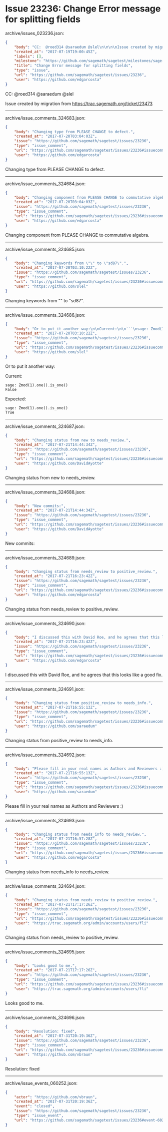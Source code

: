 # Issue 23236: Change Error message for splitting fields

archive/issues_023236.json:
```json
{
    "body": "CC:  @roed314 @saraedum @slel\n\n\n\nIssue created by migration from https://trac.sagemath.org/ticket/23473\n\n",
    "created_at": "2017-07-19T19:00:45Z",
    "labels": [],
    "milestone": "https://github.com/sagemath/sagetest/milestones/sage-8.1",
    "title": "Change Error message for splitting fields",
    "type": "issue",
    "url": "https://github.com/sagemath/sagetest/issues/23236",
    "user": "https://github.com/edgarcosta"
}
```
CC:  @roed314 @saraedum @slel



Issue created by migration from https://trac.sagemath.org/ticket/23473





---

archive/issue_comments_324683.json:
```json
{
    "body": "Changing type from PLEASE CHANGE to defect.",
    "created_at": "2017-07-20T03:04:03Z",
    "issue": "https://github.com/sagemath/sagetest/issues/23236",
    "type": "issue_comment",
    "url": "https://github.com/sagemath/sagetest/issues/23236#issuecomment-324683",
    "user": "https://github.com/edgarcosta"
}
```

Changing type from PLEASE CHANGE to defect.



---

archive/issue_comments_324684.json:
```json
{
    "body": "Changing component from PLEASE CHANGE to commutative algebra.",
    "created_at": "2017-07-20T03:04:03Z",
    "issue": "https://github.com/sagemath/sagetest/issues/23236",
    "type": "issue_comment",
    "url": "https://github.com/sagemath/sagetest/issues/23236#issuecomment-324684",
    "user": "https://github.com/edgarcosta"
}
```

Changing component from PLEASE CHANGE to commutative algebra.



---

archive/issue_comments_324685.json:
```json
{
    "body": "Changing keywords from \"\" to \"sd87\".",
    "created_at": "2017-07-20T03:10:22Z",
    "issue": "https://github.com/sagemath/sagetest/issues/23236",
    "type": "issue_comment",
    "url": "https://github.com/sagemath/sagetest/issues/23236#issuecomment-324685",
    "user": "https://github.com/slel"
}
```

Changing keywords from "" to "sd87".



---

archive/issue_comments_324686.json:
```json
{
    "body": "Or to put it another way:\n\nCurrent:\n\n```\nsage: Zmod(1).one().is_one()\nFalse\n```\nExpected:\n\n```\nsage: Zmod(1).one().is_one()\nTrue\n```",
    "created_at": "2017-07-20T03:10:22Z",
    "issue": "https://github.com/sagemath/sagetest/issues/23236",
    "type": "issue_comment",
    "url": "https://github.com/sagemath/sagetest/issues/23236#issuecomment-324686",
    "user": "https://github.com/slel"
}
```

Or to put it another way:

Current:

```
sage: Zmod(1).one().is_one()
False
```
Expected:

```
sage: Zmod(1).one().is_one()
True
```



---

archive/issue_comments_324687.json:
```json
{
    "body": "Changing status from new to needs_review.",
    "created_at": "2017-07-21T14:44:34Z",
    "issue": "https://github.com/sagemath/sagetest/issues/23236",
    "type": "issue_comment",
    "url": "https://github.com/sagemath/sagetest/issues/23236#issuecomment-324687",
    "user": "https://github.com/DavidAyotte"
}
```

Changing status from new to needs_review.



---

archive/issue_comments_324688.json:
```json
{
    "body": "New commits:",
    "created_at": "2017-07-21T14:44:34Z",
    "issue": "https://github.com/sagemath/sagetest/issues/23236",
    "type": "issue_comment",
    "url": "https://github.com/sagemath/sagetest/issues/23236#issuecomment-324688",
    "user": "https://github.com/DavidAyotte"
}
```

New commits:



---

archive/issue_comments_324689.json:
```json
{
    "body": "Changing status from needs_review to positive_review.",
    "created_at": "2017-07-21T16:23:42Z",
    "issue": "https://github.com/sagemath/sagetest/issues/23236",
    "type": "issue_comment",
    "url": "https://github.com/sagemath/sagetest/issues/23236#issuecomment-324689",
    "user": "https://github.com/edgarcosta"
}
```

Changing status from needs_review to positive_review.



---

archive/issue_comments_324690.json:
```json
{
    "body": "I discussed this with David Roe, and he agrees that this looks like a good fix.",
    "created_at": "2017-07-21T16:23:42Z",
    "issue": "https://github.com/sagemath/sagetest/issues/23236",
    "type": "issue_comment",
    "url": "https://github.com/sagemath/sagetest/issues/23236#issuecomment-324690",
    "user": "https://github.com/edgarcosta"
}
```

I discussed this with David Roe, and he agrees that this looks like a good fix.



---

archive/issue_comments_324691.json:
```json
{
    "body": "Changing status from positive_review to needs_info.",
    "created_at": "2017-07-21T16:55:13Z",
    "issue": "https://github.com/sagemath/sagetest/issues/23236",
    "type": "issue_comment",
    "url": "https://github.com/sagemath/sagetest/issues/23236#issuecomment-324691",
    "user": "https://github.com/saraedum"
}
```

Changing status from positive_review to needs_info.



---

archive/issue_comments_324692.json:
```json
{
    "body": "Please fill in your real names as Authors and Reviewers :)",
    "created_at": "2017-07-21T16:55:13Z",
    "issue": "https://github.com/sagemath/sagetest/issues/23236",
    "type": "issue_comment",
    "url": "https://github.com/sagemath/sagetest/issues/23236#issuecomment-324692",
    "user": "https://github.com/saraedum"
}
```

Please fill in your real names as Authors and Reviewers :)



---

archive/issue_comments_324693.json:
```json
{
    "body": "Changing status from needs_info to needs_review.",
    "created_at": "2017-07-21T16:57:28Z",
    "issue": "https://github.com/sagemath/sagetest/issues/23236",
    "type": "issue_comment",
    "url": "https://github.com/sagemath/sagetest/issues/23236#issuecomment-324693",
    "user": "https://github.com/edgarcosta"
}
```

Changing status from needs_info to needs_review.



---

archive/issue_comments_324694.json:
```json
{
    "body": "Changing status from needs_review to positive_review.",
    "created_at": "2017-07-21T17:17:26Z",
    "issue": "https://github.com/sagemath/sagetest/issues/23236",
    "type": "issue_comment",
    "url": "https://github.com/sagemath/sagetest/issues/23236#issuecomment-324694",
    "user": "https://trac.sagemath.org/admin/accounts/users/fli"
}
```

Changing status from needs_review to positive_review.



---

archive/issue_comments_324695.json:
```json
{
    "body": "Looks good to me.",
    "created_at": "2017-07-21T17:17:26Z",
    "issue": "https://github.com/sagemath/sagetest/issues/23236",
    "type": "issue_comment",
    "url": "https://github.com/sagemath/sagetest/issues/23236#issuecomment-324695",
    "user": "https://trac.sagemath.org/admin/accounts/users/fli"
}
```

Looks good to me.



---

archive/issue_comments_324696.json:
```json
{
    "body": "Resolution: fixed",
    "created_at": "2017-07-31T20:19:36Z",
    "issue": "https://github.com/sagemath/sagetest/issues/23236",
    "type": "issue_comment",
    "url": "https://github.com/sagemath/sagetest/issues/23236#issuecomment-324696",
    "user": "https://github.com/vbraun"
}
```

Resolution: fixed



---

archive/issue_events_060252.json:
```json
{
    "actor": "https://github.com/vbraun",
    "created_at": "2017-07-31T20:19:36Z",
    "event": "closed",
    "issue": "https://github.com/sagemath/sagetest/issues/23236",
    "type": "issue_event",
    "url": "https://github.com/sagemath/sagetest/issues/23236#event-60252"
}
```
